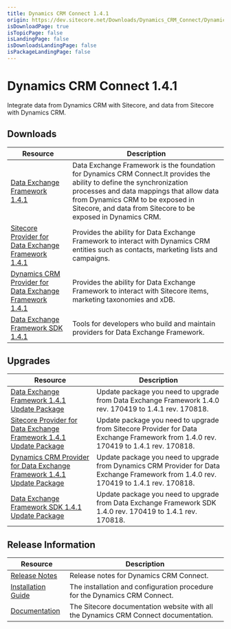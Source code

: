 ```yaml
---
title: Dynamics CRM Connect 1.4.1
origin: https://dev.sitecore.net/Downloads/Dynamics_CRM_Connect/Dynamics_CRM_Connect_1/Dynamics_CRM_Connect_1_4_1.aspx
isDownloadPage: true
isTopicPage: false
isLandingPage: false
isDownloadsLandingPage: false
isPackageLandingPage: false
---
```


# Dynamics CRM Connect 1.4.1

Integrate data from Dynamics CRM with Sitecore, and data from Sitecore with Dynamics CRM.

## Downloads

 | Resource | Description |
 | --- | --- |
 | [Data Exchange Framework 1.4.1](https://scdp.blob.core.windows.net/downloads/Dynamics%20CRM%20Connect/Dynamics%20CRM%20Connect%201/Dynamics%20CRM%20Connect%201%204%201/Secure/Data%20Exchange%20Framework%201.4.1%20rev.%20170818.zip) | Data Exchange Framework is the foundation for Dynamics CRM Connect.It provides the ability to define the synchronization processes and data mappings that allow data from Dynamics CRM to be exposed in Sitecore, and data from Sitecore to be exposed in Dynamics CRM. |
 | [Sitecore Provider for Data Exchange Framework 1.4.1](https://scdp.blob.core.windows.net/downloads/Dynamics%20CRM%20Connect/Dynamics%20CRM%20Connect%201/Dynamics%20CRM%20Connect%201%204%201/Secure/Sitecore%20Provider%20for%20Data%20Exchange%20Framework%201.4.1%20rev.%20170818.zip) | Provides the ability for Data Exchange Framework to interact with Dynamics CRM entities such as contacts, marketing lists and campaigns. |
 | [Dynamics CRM Provider for Data Exchange Framework 1.4.1](https://scdp.blob.core.windows.net/downloads/Dynamics%20CRM%20Connect/Dynamics%20CRM%20Connect%201/Dynamics%20CRM%20Connect%201%204%201/Secure/Dynamics%20CRM%20Provider%20for%20Data%20Exchange%20Framework%201.4.1%20rev.%20170818.zip) | Provides the ability for Data Exchange Framework to interact with Sitecore items, marketing taxonomies and xDB. |
 | [Data Exchange Framework SDK 1.4.1](https://scdp.blob.core.windows.net/downloads/Data%20Exchange%20Framework/1x/Data%20Exchange%20Framework%201%204%201/Secure/Data%20Exchange%20Framework%20SDK%201.4.1%20rev.%20170818.zip) | Tools for developers who build and maintain providers for Data Exchange Framework. |

## Upgrades

 | Resource | Description |
 | --- | --- |
 | [Data Exchange Framework 1.4.1 Update Package](https://scdp.blob.core.windows.net/downloads/Dynamics%20CRM%20Connect/Dynamics%20CRM%20Connect%201/Dynamics%20CRM%20Connect%201%204%201/Secure/Data%20Exchange%20Framework%201.4.1%20rev.%20170818%20update.update) | Update package you need to upgrade from Data Exchange Framework 1.4.0 rev. 170419 to 1.4.1 rev. 170818. |
 | [Sitecore Provider for Data Exchange Framework 1.4.1 Update Package](https://scdp.blob.core.windows.net/downloads/Dynamics%20CRM%20Connect/Dynamics%20CRM%20Connect%201/Dynamics%20CRM%20Connect%201%204%201/Secure/Sitecore%20Provider%20for%20Data%20Exchange%20Framework%201.4.1%20rev.%20170818%20update.update) | Update package you need to upgrade from Sitecore Provider for Data Exchange Framework from 1.4.0 rev. 170419 to 1.4.1 rev. 170818. |
 | [Dynamics CRM Provider for Data Exchange Framework 1.4.1 Update Package](https://scdp.blob.core.windows.net/downloads/Dynamics%20CRM%20Connect/Dynamics%20CRM%20Connect%201/Dynamics%20CRM%20Connect%201%204%201/Secure/Dynamics%20CRM%20Provider%20for%20Data%20Exchange%20Framework%201.4.1%20rev.%20170818%20update.update) | Update package you need to upgrade from Dynamics CRM Provider for Data Exchange Framework from 1.4.0 rev. 170419 to 1.4.1 rev. 170818. |
 | [Data Exchange Framework SDK 1.4.1 Update Package](https://scdp.blob.core.windows.net/downloads/Dynamics%20CRM%20Connect/Dynamics%20CRM%20Connect%201/Dynamics%20CRM%20Connect%201%204%201/Secure/Data%20Exchange%20Framework%20SDK%201.4.1%20rev.%20170818%20update.update) | Update package you need to upgrade from Data Exchange Framework SDK 1.4.0 rev. 170419 to 1.4.1 rev. 170818. |

## Release Information

 | Resource | Description |
 | --- | --- |
 | [Release Notes](/downloads/Dynamics_CRM_Connect/Dynamics_CRM_Connect_1/Dynamics_CRM_Connect_1_4_1/Release_Notes) | Release notes for Dynamics CRM Connect. |
 | [Installation Guide](https://scdp.blob.core.windows.net/downloads/Dynamics%20CRM%20Connect/Dynamics%20CRM%20Connect%201/Dynamics%20CRM%20Connect%201%204/Secure/Installation%20Guide%20Dynamics%20CRM%20Connect%2014a4.pdf) | The installation and configuration procedure for the Dynamics CRM Connect. |
 | [Documentation](https://doc.sitecore.com/developers/82/connectors/index.html) | The Sitecore documentation website with all the Dynamics CRM Connect documentation. |